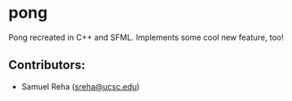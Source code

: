 # pong
Pong recreated in C++ and SFML. Implements some cool new feature, too!

## Contributors:
 * Samuel Reha (sreha@ucsc.edu)

